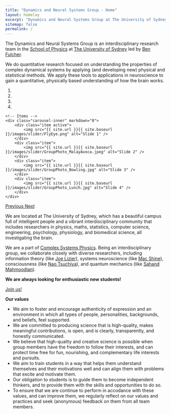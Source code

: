 ```yaml
---
title: "Dynamics and Neural Systems Group - Home"
layout: homelay
excerpt: "Dynamics and Neural Systems Group at The University of Sydney."
sitemap: false
permalink: /
---
```


The Dynamics and Neural Systems Group is an interdisciplinary research team in the [School of Physics](http://sydney.edu.au/science/physics/) at [The University of Sydney](http://sydney.edu.au/) led by [Ben Fulcher](http://www.benfulcher.com).

We do quantitative research focused on understanding the properties of complex dynamical systems by applying (and developing new) physical and statistical methods.
We apply these tools to applications in neuroscience to gain a quantitative, physically based understanding of how the brain works.

<div markdown="0" id="carousel" class="carousel slide" data-ride="carousel" data-interval="5000" data-pause="hover" >
    <!-- Menu -->
    <ol class="carousel-indicators">
        <li data-target="#carousel" data-slide-to="0" class="active"></li>
        <li data-target="#carousel" data-slide-to="1"></li>
        <li data-target="#carousel" data-slide-to="2"></li>
        <li data-target="#carousel" data-slide-to="3"></li>
    </ol>

    <!-- Items -->
    <div class="carousel-inner" markdown="0">
        <div class="item active">
            <img src="{{ site.url }}{{ site.baseurl }}/images/slider/FlyEye.png" alt="Slide 1" />
        </div>
        <div class="item">
            <img src="{{ site.url }}{{ site.baseurl }}/images/slider/GroupPhoto_MalayAvoca.jpeg" alt="Slide 2" />
        </div>
        <div class="item">
            <img src="{{ site.url }}{{ site.baseurl }}/images/slider/GroupPhoto_Bowling.jpg" alt="Slide 3" />
        </div>
        <div class="item">
            <img src="{{ site.url }}{{ site.baseurl }}/images/slider/GroupPhoto_Lunch.jpg" alt="Slide 4" />
        </div>
    </div>
  <a class="left carousel-control" href="#carousel" role="button" data-slide="prev">
    <span class="glyphicon glyphicon-chevron-left" aria-hidden="true"></span>
    <span class="sr-only">Previous</span>
  </a>
  <a class="right carousel-control" href="#carousel" role="button" data-slide="next">
    <span class="glyphicon glyphicon-chevron-right" aria-hidden="true"></span>
    <span class="sr-only">Next</span>
  </a>
</div>

We are located at The University of Sydney, which has a beautiful campus full of intelligent people and a vibrant interdisciplinary community that includes researchers in physics, maths, statistics, computer science, engineering, psychology, physiology, and biomedical science, all investigating the brain.

We are a part of [Complex Systems Physics](https://www.sydney.edu.au/science/our-research/research-areas/physics/complex-systems.html).
Being an interdisciplinary group, we collaborate closely with diverse researchers, including information theory (like [Joe Lizier](https://lizier.me/joseph/)), systems neuroscience (like [Mac Shine](https://macshine.github.io/)), consciousness (like [Nao Tsuchiya](https://users.monash.edu.au/~naotsugt/Tsuchiya_Labs_Homepage/HOME.html)), and quantum mechanics (like [Sahand Mahmoodian](https://www.sydney.edu.au/science/about/our-people/academic-staff/sahand-mahmoodian.html)).
<!-- nanoscale information processing, like [Shelley Wickham](https://www.sydney.edu.au/science/about/our-people/academic-staff/shelley-wickham.html), -->

**We are always looking for enthusiastic new students!**

<a href="{{ site.url }}{{ site.baseurl }}/join" class="btn btn-lg btn-info" role="button">Join us!</a>

**Our values**

- We aim to foster and encourage authenticity of expression and an environment in which all types of people, personalities, backgrounds, and beliefs, feel supported.
- We are committed to producing science that is high-quality, makes meaningful contributions, is open, and is clearly, transparently, and honestly communicated.
- We believe that high-quality and creative science is possible when group members have the freedom to follow their interests, and can protect time free for fun, nourishing, and complementary life interests and pursuits.
- We aim to train students in a way that helps them understand themselves and their motivations well and can align them with problems that excite and motivate them.
- Our obligation to students is to guide them to become independent thinkers, and to provide them with the skills and opportunities to do so.
- To ensure that we are continue to perform in accodance with these values, and can improve them, we regularly reflect on our values and practices and seek (anonymous) feedback on them from all team members.


<!-- <figure class="fourth">
  <img src="{{ site.url }}{{ site.baseurl }}/images/logopic/Logo_Leiden.jpg" style="width: 210px">
  <img src="{{ site.url }}{{ site.baseurl }}/images/logopic/Logo_Nanofront.jpg" style="width: 110px">
  <img src="{{ site.url }}{{ site.baseurl }}/images/logopic/Logo_NWO.jpg" style="width: 120px">
  <img src="{{ site.url }}{{ site.baseurl }}/images/logopic/Logo_ERC.jpg" style="width: 110px">
</figure> -->
